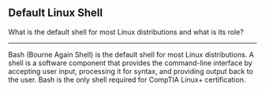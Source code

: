 ## Default Linux Shell

What is the default shell for most Linux distributions and what is its role?

---

Bash (Bourne Again Shell) is the default shell for most Linux distributions. A shell is a software component that provides the command-line interface by accepting user input, processing it for syntax, and providing output back to the user. Bash is the only shell required for CompTIA Linux+ certification.

